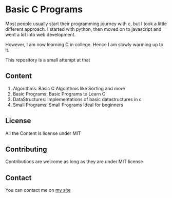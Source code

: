 # Basic C Programs

Most people usually start their programming journey with c, but I took a little different approach.
I started with python, then moved on to javascript and went a lot into web development.

However, I am now learning C in college. Hence I am slowly warming up to it.

This repository is a small attempt at that

## Content

1. Algorithms: Basic C Algorithms like Sorting and more
2. Basic Programs: Basic Programs to Learn C
3. DataStructures: Implementations of basic datastructures in c
4. Small Programs: Small Programs Ideal for beginners

## License

All the Content is license under MIT

## Contributing

Contributions are welcome as long as they are under MIT license

## Contact

You can contact me on [my site](https://www.noobscience.rocks/contact)
